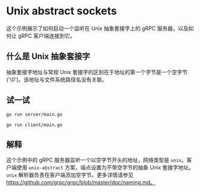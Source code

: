 # Unix abstract sockets

这个示例展示了如何启动一个监听在 Unix 抽象套接字上的 gRPC 服务器，以及如何让 gRPC 客户端连接到它。

## 什么是 Unix 抽象套接字

抽象套接字地址与常规 Unix 套接字的区别在于地址的第一个字节是一个空字节 ('\0')。该地址与文件系统路径名没有关联。

## 试一试

```
go run server/main.go
```

```
go run client/main.go
```

## 解释

这个示例中的 gRPC 服务器监听一个以空字节开头的地址，网络类型是 `unix`。客户端使用 `unix-abstract` 方案，端点设置为不带空字节的抽象 Unix 套接字地址。`unix` 解析器负责在客户端添加空字节。更多详情请参见 https://github.com/grpc/grpc/blob/master/doc/naming.md。

